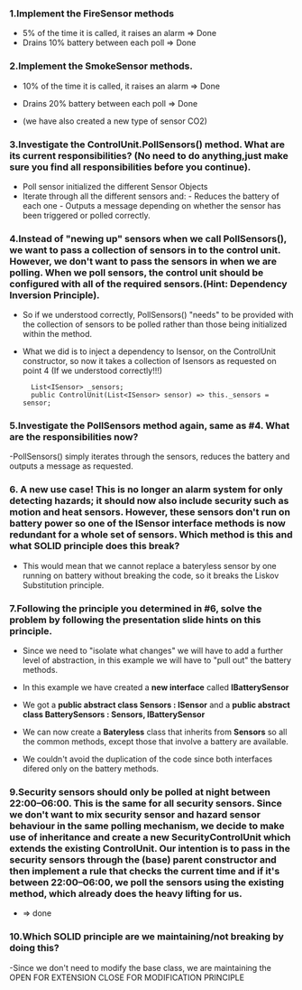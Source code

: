 ### 1.Implement the FireSensor methods

   - 5% of the time it is called, it raises an alarm => Done
   - Drains 10% battery between each poll => Done 
    
### 2.Implement the SmokeSensor methods.

   - 10% of the time it is called, it raises an alarm => Done
   - Drains 20% battery between each poll => Done
   
   - (we have also created a new type of sensor CO2)
    
### 3.Investigate the ControlUnit.PollSensors() method. What are its current responsibilities? (No need to do anything,just make sure you find all responsibilities before you continue).
  
  - Poll sensor initialized the different Sensor Objects
  - Iterate through all the different sensors and:
          - Reduces the battery of each one
          - Outputs a message depending on whether the sensor has been triggered or polled correctly.

### 4.Instead of "newing up" sensors when we call PollSensors(), we want to pass a collection of sensors in to the control unit. However, we don't want to pass the sensors in when we are polling. When we poll sensors, the control unit should be configured with all of the required sensors.(Hint: Dependency Inversion Principle).

  - So if we understood correctly, PollSensors() "needs" to be provided with the collection of sensors to be polled rather than those being initialized within the method.

- What we did is to inject a dependency to Isensor, on the  ControlUnit constructor, so now it takes a collection of Isensors as requested on point 4 (If we understood correctly!!!)
        
        List<ISensor> _sensors;
        public ControlUnit(List<ISensor> sensor) => this._sensors = sensor;
 
### 5.Investigate the PollSensors method again, same as #4. What are the responsibilities now?

-PollSensors() simply iterates through the sensors, reduces the battery and outputs a message as requested.

### 6. A new use case! This is no longer an alarm system for only detecting hazards; it should now also include security such as motion and heat sensors. However, these sensors don't run on battery power so one of the ISensor interface methods is now redundant for a whole set of sensors. Which method is this and what SOLID principle does this break?

- This would mean that we cannot replace a bateryless sensor by one running on battery without breaking the code, so it breaks the Liskov Substitution principle.

### 7.Following the principle you determined in #6, solve the problem by following the presentation slide hints on this principle.

- Since we need to "isolate what changes" we will have to add a further level of abstraction, in this example we will have to "pull out" the battery methods.

- In this example we have created a **new interface** called **IBatterySensor**
- We got a **public abstract class Sensors : ISensor** and a **public abstract class BatterySensors : Sensors, IBatterySensor**
- We can now create a **Bateryless** class that inherits from **Sensors** so all the common methods, except those that involve a 
  battery are available.
- We couldn't avoid the duplication of the code since both interfaces difered only on the battery methods.

### 9.Security sensors should only be polled at night between 22:00–06:00. This is the same for all security sensors. Since we don't want to mix security sensor and hazard sensor behaviour in the same polling mechanism, we decide to make use of inheritance and create a new SecurityControlUnit which extends the existing ControlUnit. Our intention is to pass in the security sensors through the (base) parent constructor and then implement a rule that checks the current time and if it's between 22:00–06:00, we poll the sensors using the existing method, which already does the heavy lifting for us.

- => done

### 10.Which SOLID principle are we maintaining/not breaking by doing this?

 -Since we don't need to modify the base class, we are maintaining the OPEN FOR EXTENSION CLOSE FOR MODIFICATION PRINCIPLE
